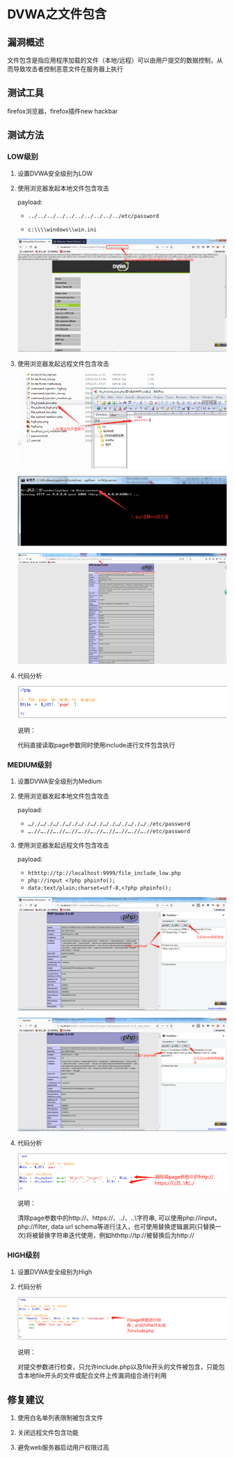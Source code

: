 # DVWA之文件包含 #

## 漏洞概述 ##

文件包含是指应用程序加载的文件（本地/远程）可以由用户提交的数据控制，从而导致攻击者控制恶意文件在服务器上执行

## 测试工具 ##

firefox浏览器，firefox插件new hackbar

## 测试方法 ##

### LOW级别 ###

1. 设置DVWA安全级别为LOW

2. 使用浏览器发起本地文件包含攻击

    payload:

	+ `../../../../../../../../../../etc/password`

	+ `c:\\\\windows\\win.ini`

    ![](media/05.01.png)

3. 使用浏览器发起远程文件包含攻击

    ![](media/05.02.png)

    ![](media/05.03.png)

    ![](media/05.04.png)

4.  代码分析

    ![](media/05.05.png)

    说明：

    代码直接读取page参数同时使用include进行文件包含执行

### MEDIUM级别 ###

1. 设置DVWA安全级别为Medium

2. 使用浏览器发起本地文件包含攻击

    payload:

    + `…/./…/./…/./…/./…/./…/./…/./…/./…/./…/./etc/password`
    + `….//….//….//….//….//….//….//….//….//….//etc/password`

3. 使用浏览器发起远程文件包含攻击

    payload:

    + `hthttp://tp://localhost:9999/file_include_low.php`
    + `php://input <?php phpinfo();`
    + `data:text/plain;charset=utf-8,<?php phpinfo();`

    ![](media/05.06.png)

    ![](media/05.07.png)

4. 代码分析

    ![](media/05.08.png)

    说明：

    清除page参数中的http://、https://、../、..\字符串, 可以使用php://input，php://filter, data url schema等进行注入，也可使用替换逻辑漏洞(只替换一次)将被替换字符串迭代使用，例如hthttp://tp://被替换后为http://

### HIGH级别 ###

1. 设置DVWA安全级别为High

2. 代码分析

    ![](media/05.09.png)

    说明：

    对提交参数进行检查，只允许include.php以及file开头的文件被包含，只能包含本地file开头的文件或配合文件上传漏洞组合进行利用

## 修复建议 ##

1.  使用白名单列表限制被包含文件

2.  关闭远程文件包含功能

3.  避免web服务器启动用户权限过高
